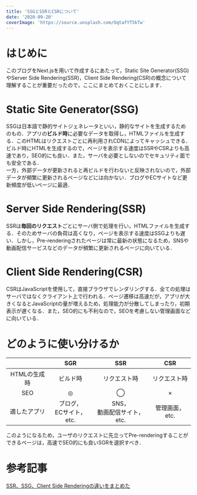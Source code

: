 ```yaml
---
title: 'SSGとSSRとCSRについて'
date: '2020-09-20'
coverImage: 'https://source.unsplash.com/OqtafYT5kTw'
---
```


# はじめに
このブログをNext.jsを用いて作成するにあたって，Static Site Generator(SSG)やServer Side Rendering(SSR)，Client Side Rendering(CSR)の概念について理解することが重要だったので，ここにまとめておくことにします．

# Static Site Generator(SSG)
SSGは日本語で静的サイトジェネレータといい，静的なサイトを生成するためのもの．アプリの**ビルド時**に必要なデータを取得し，HTMLファイルを生成する．このHTMLはリクエストごとに再利用されCDNによってキャッシュできる．<br />
ビルド時にHTMLを生成するので，ページを表示する速度はSSRやCSRよりも高速であり，SEO的にも良い．また，サーバを必要としないのでセキュリティ面でも安全である．<br />
一方，外部データが更新されると再ビルドを行わないと反映されないので，外部データが頻繁に更新されるページなどには向かない．ブログやECサイトなど更新頻度が低いページに最適．

# Server Side Rendering(SSR)
SSRは**毎回のリクエスト**ごとにサーバ側で処理を行い，HTMLファイルを生成する．そのためサーバの負荷は高くなり，ページを表示する速度はSSGよりも遅い．しかし，Pre-renderingされたページは常に最新の状態になるため，SNSや動画配信サービスなどのデータが頻繁に更新されるページに向いている．

# Client Side Rendering(CSR) 
CSRはJavaScriptを使用して，直接ブラウザでレンダリングする．全ての処理はサーバではなくクライアント上で行われる．ページ遷移は高速だが，アプリが大きくなるとJavaScriptの量が増えるため，処理能力が分散してしまったり，初期表示が遅くなる．また，SEO的にも不利なので，SEOを考慮しない管理画面などに向いている．

# どのように使い分けるか

| |SGR|SSR|CSR|
|:---:|:---:|:---:|:---:|
|HTMLの生成時|ビルド時|リクエスト時|リクエスト時|
|SEO|◎|◯|×|
|適したアプリ|ブログ，<br>ECサイト，etc.|SNS，<br>動画配信サイト，etc.|管理画面，etc.|

このようになるため，ユーザのリクエストに先立ってPre-renderingすることができるページは，高速でSEO的にも良いSGRを選択すべき．

# 参考記事
[SSR、SSG、Client Side Renderingの違いをまとめた](https://qiita.com/akashixi/items/84cd79e090a283bb8c67)